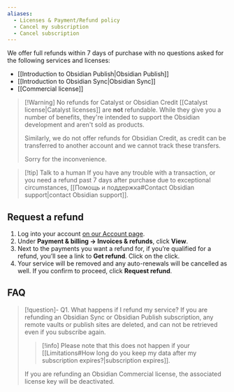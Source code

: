 ```yaml
---
aliases:
  - Licenses & Payment/Refund policy
  - Cancel my subscription
  - Cancel subscription
---
```


We offer full refunds within 7 days of purchase with no questions asked for the following services and licenses:

- [[Introduction to Obsidian Publish|Obsidian Publish]]
- [[Introduction to Obsidian Sync|Obsidian Sync]]
- [[Commercial license]]


> [!Warning] No refunds for Catalyst or Obsidian Credit
> [[Catalyst license|Catalyst licenses]] are **not** refundable. While they give you a number of benefits, they're intended to support the Obsidian development and aren't sold as products.
> 
> Similarly, we do not offer refunds for Obsidian Credit, as credit can be transferred to another account and we cannot track these transfers. 
> 
> Sorry for the inconvenience.

> [!tip] Talk to a human
> If you have any trouble with a transaction, or you need a refund past 7 days after purchase due to exceptional circumstances, [[Помощь и поддержка#Contact Obsidian support|contact Obsidian support]].

## Request a refund

1. Log into your account [on our Account page](https://obsidian.md/account).
2. Under **Payment & billing → Invoices & refunds**, click **View**.
3. Next to the payments you want a refund for, if you’re qualified for a refund, you’ll see a link to **Get refund**. Click on the click.
4. Your service will be removed and any auto-renewals will be cancelled as well. If you confirm to proceed, click **Request refund**.

## FAQ

> [!question]- Q1. What happens if I refund my service?
> If you are refunding an Obsidian Sync or Obsidian Publish subscription, any remote vaults or publish sites are deleted, and can not be retrieved even if you subscribe again.
>
> >[!info] Please note that this does not happen if your [[Limitations#How long do you keep my data after my subscription expires?|subscription expires]].
>
> If you are refunding an Obsidian Commercial license, the associated license key will be deactivated.
>